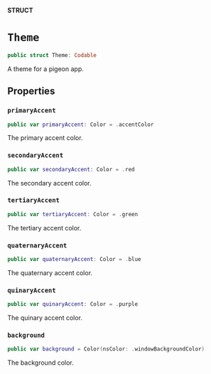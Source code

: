 **STRUCT**

# `Theme`

```swift
public struct Theme: Codable
```

A theme for a pigeon app.

## Properties
### `primaryAccent`

```swift
public var primaryAccent: Color = .accentColor
```

The primary accent color.

### `secondaryAccent`

```swift
public var secondaryAccent: Color = .red
```

The secondary accent color.

### `tertiaryAccent`

```swift
public var tertiaryAccent: Color = .green
```

The tertiary accent color.

### `quaternaryAccent`

```swift
public var quaternaryAccent: Color = .blue
```

The quaternary accent color.

### `quinaryAccent`

```swift
public var quinaryAccent: Color = .purple
```

The quinary accent color.

### `background`

```swift
public var background = Color(nsColor: .windowBackgroundColor)
```

The background color.
